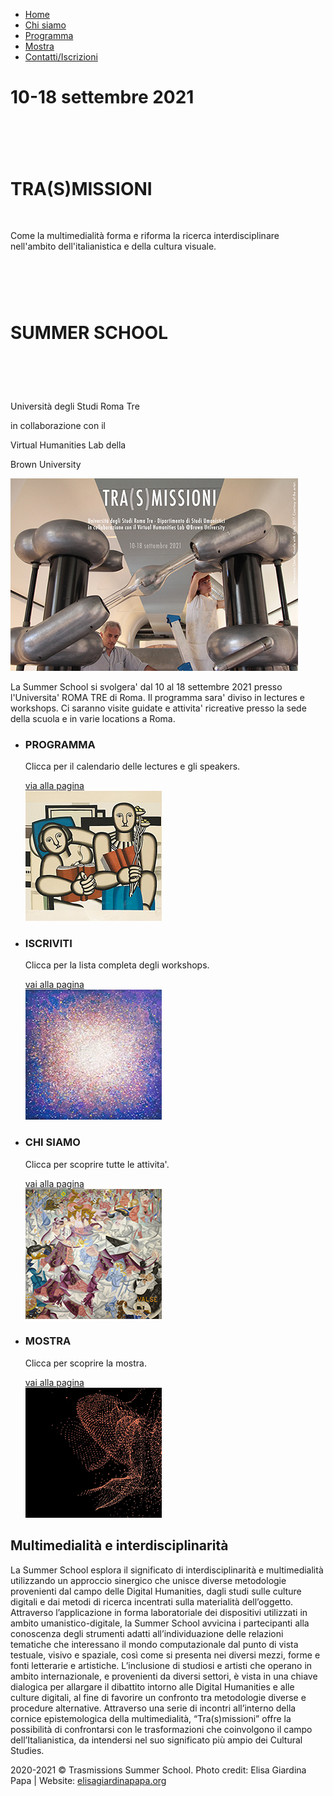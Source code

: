 <!DOCTYPE HTML>
<html>
<head>
	<meta charset="UTF-8">
	<title>Trasmissions Summer School</title>
	<link rel="stylesheet" href="css/style.css" type="text/css">
</head>
<body>
	<div id="header">
		<a href="index.html" class="logo"></a>
		<ul>
			<li>
				<a class="active" href="Index.html">Home</a>
			</li>
			<li>
				<a href="Chisiamo.html">Chi siamo</a>
			</li>
			<li>
				<a href="Programma.html">Programma</a>
			</li>
			<li>
				<a href="Mostra.html">Mostra</a>
			</li>
			<li>
				<a href="ContattiIscrizioni.html">Contatti/Iscrizioni</a>
			</li>
	  </ul>
</div>
	<div id="section">
	  <div>
			<div>
				<h1>10-18 settembre 2021</h1>
				<h1>&nbsp;</h1>
				<h1><strong>TRA(S)MISSIONI</strong></h1>
				<p>&nbsp;
				</p>
				<p>Come la multimedialità forma e riforma la ricerca interdisciplinare nell'ambito dell'italianistica e della cultura visuale. </p>
				<h1>&nbsp;</h1>
				<h1>SUMMER SCHOOL</h1>
				<h1>&nbsp;</h1>
				<p>Università degli Studi Roma Tre
				</p>
				<p>in collaborazione con il</p>
				<p>Virtual Humanities Lab della </p>
				<p>Brown University</p>
			</div>
		</div>
	</div>
	<div id="featured">
		<div>
		  <div class="article">
			  <a href="Programma.html"><img src="images/Trasmissioni_card_2.jpg" alt=""></a>
			  <p>
				  La Summer School si svolgera' dal 10 al 18 settembre 2021 presso l'Universita' ROMA TRE di Roma. Il programma sara' diviso in lectures e workshops. Ci saranno visite guidate e attivita' ricreative presso la sede della scuola e in varie locations a Roma.</p>
			</div>
			<ul>
			  <li>
					<h3>PROGRAMMA</h3>
					<div>
						<p>
							Clicca per il calendario delle lectures e gli speakers.
					  </p>
						<a href="Programma.html" class="more">via alla pagina</a>
					</div>
					<img src="images/lectures.jpg" alt="">
				</li>
			  <li>
					<h3>ISCRIVITI</h3>
					<div>
						<p>
							Clicca per la lista completa degli workshops.
						</p>
						<a href="ContattiIscrizioni.html.html" class="more">vai alla pagina</a>
					</div>
					<img src="images/workshops.jpg" alt="">
				</li>
			  <li>
					<h3>CHI SIAMO</h3>
					<div>
						<p>
							Clicca per scoprire tutte le attivita'.
						</p>
						<a href="Chisiamo.html" class="more">vai alla pagina</a>
					</div>
					<img src="images/Activities.jpg" alt="">
				</li>
			  <li>
					<h3>MOSTRA</h3>
					<div>
						<p>
							Clicca per scoprire la mostra.
						</p>
						<a href="Mostra.html" class="more">vai alla pagina</a>
					</div>
					<img src="images/opportunities.jpg" alt="">
				</li>
			</ul>
		</div>
	</div>
	<div id="featured3">
		<div>
		  <div class="article">
			<h2>Multimedialità e interdisciplinarità</h2>
			  <p>La Summer School esplora il significato di interdisciplinarità e multimedialità utilizzando un approccio sinergico che unisce diverse metodologie provenienti dal campo delle Digital Humanities, dagli studi sulle culture digitali e dai metodi di ricerca incentrati sulla materialità dell’oggetto. Attraverso l’applicazione in forma laboratoriale dei dispositivi utilizzati in ambito umanistico-digitale, la Summer School avvicina i partecipanti alla conoscenza degli strumenti adatti all’individuazione delle relazioni tematiche che interessano il mondo computazionale dal punto di vista testuale, visivo e spaziale, così come si presenta nei diversi mezzi, forme e fonti letterarie e artistiche. L’inclusione di studiosi e artisti che operano in ambito internazionale, e provenienti da diversi settori, è vista in una chiave dialogica per allargare il dibattito intorno alle Digital Humanities e alle culture digitali, al fine di favorire un confronto tra metodologie diverse e procedure alternative. Attraverso una serie di incontri all’interno della cornice epistemologica della multimedialità, “Tra(s)missioni” offre la possibilità di confrontarsi con le trasformazioni che coinvolgono il campo dell’Italianistica, da intendersi nel suo significato più ampio dei Cultural Studies.</p>
		  </div>
		</div>
	</div>
	<div id="footer">
		<div>
			<p>
				<span>2020-2021 &copy; Trasmissions Summer School. Photo credit: Elisa Giardina Papa | Website: <a href="http://www.elisagiardinapapa.org/">elisagiardinapapa.org</a></span>
			</p>
			<ul>
			</ul>
		</div>
	</div>
</body>
</html>
